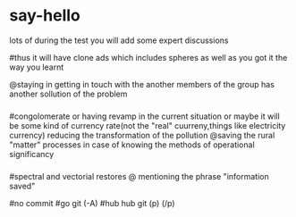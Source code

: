 # say-hello
lots of
during the test you will add some expert discussions 

#thus it will have clone ads which includes spheres as well as you got it the way you learnt

@staying in getting in touch with the another members of the group has another sollution of the problem
#####

#congolomerate or having revamp in the current situation or maybe it will be some kind of currency rate(not the "real" cuurreny,things like electricity currency)
reducing the transformation of the pollution
@saving the rural "matter" processes
in case of knowing the methods of operational significancy
###

#spectral and vectorial restores 
@
mentioning the phrase "information saved"

#no commit
#go git (-A)
#hub hub git (p)   (/p)
